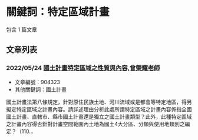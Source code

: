 # 關鍵詞：特定區域計畫

包含 1 篇文章

## 文章列表

### 2022/05/24 [國土計畫特定區域之性質與內容,曾榮耀老師](../../articles/904323_%E5%9C%8B%E5%9C%9F%E8%A8%88%E7%95%AB%E7%89%B9%E5%AE%9A%E5%8D%80%E5%9F%9F%E4%B9%8B%E6%80%A7%E8%B3%AA%E8%88%87%E5%85%A7%E5%AE%B9%2C%E6%9B%BE%E6%A6%AE%E8%80%80%E8%80%81%E5%B8%AB.md)
- 文章編號：904323
- 其他關鍵詞：國土計畫

國土計畫法第八條規定，針對原住民族土地、河川流域或是都會等特定地區，得另擬定特定區域之計畫內容。請詳述理由分析此處所謂特定區域之計畫內容係指全國國土計畫、直轄市、縣市國土計畫還是獨立之國土計畫類型？此外，此種特定區域之計畫內容得否針對計畫空間範圍內土地為國土4大分區、分類與使用地類別之編定？（110...
